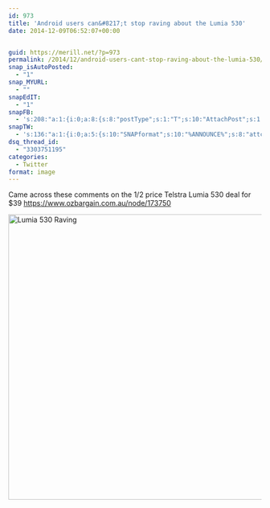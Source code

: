 ```yaml
---
id: 973
title: 'Android users can&#8217;t stop raving about the Lumia 530'
date: 2014-12-09T06:52:07+00:00


guid: https://merill.net/?p=973
permalink: /2014/12/android-users-cant-stop-raving-about-the-lumia-530/
snap_isAutoPosted:
  - "1"
snap_MYURL:
  - ""
snapEdIT:
  - "1"
snapFB:
  - 's:208:"a:1:{i:0;a:8:{s:8:"postType";s:1:"T";s:10:"AttachPost";s:1:"2";s:10:"SNAPformat";s:10:"%FULLTEXT%";s:9:"isAutoImg";s:1:"A";s:8:"imgToUse";s:0:"";s:9:"isAutoURL";s:1:"A";s:8:"urlToUse";s:0:"";s:4:"doFB";i:0;}}";'
snapTW:
  - 's:136:"a:1:{i:0;a:5:{s:10:"SNAPformat";s:10:"%ANNOUNCE%";s:8:"attchImg";s:1:"1";s:9:"isAutoImg";s:1:"A";s:8:"imgToUse";s:0:"";s:4:"doTW";i:0;}}";'
dsq_thread_id:
  - "3303751195"
categories:
  - Twitter
format: image
---
```

Came across these comments on the 1/2 price Telstra Lumia 530 deal for $39 <a href="https://www.ozbargain.com.au/node/173750">https://www.ozbargain.com.au/node/173750</a>

<a href="https://merill.net/wp-content/uploads/2014/12/Lumia-530-Raving.png"><img class="alignnone size-full wp-image-974" src="https://merill.net/wp-content/uploads/2014/12/Lumia-530-Raving.png" alt="Lumia 530 Raving" width="620" height="568" /></a>